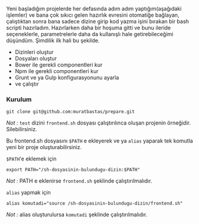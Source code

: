 Yeni başladığım projelerde her defasında adım adım yaptığım(aşağıdaki işlemler) ve bana çok sıkıcı gelen hazırlık evresini otomatiğe bağlayan, çalıştıktan sonra bana sadece dizine girip kod yazma işini bırakan bir bash scripti hazırladım. Hazırlarken daha bir hoşuma gitti ve bunu ileride seçeneklerle, parametrelerle daha da kullanışlı hale getirebileceğimi düşündüm. Şimdilik ilk hali bu şekilde.

* Dizinleri oluştur
* Dosyaları oluştur
* Bower ile gerekli componentleri kur
* Npm ile gerekli componentleri kur
* Grunt ve ya Gulp konfigurasyonunu ayarla
* ve çalıştır

### Kurulum

```shell
git clone git@github.com:muratbastas/prepare.git
```

*Not :* `test` dizini `frontend.sh` dosyası çalıştırılınca oluşan projenin örneğidir. Silebilirsiniz.

Bu frontend.sh dosyasını `$PATH` e ekleyerek ve ya `alias` yaparak tek komutla yeni bir proje oluşturabilirsiniz.

`$PATH`'e eklemek için
```
export PATH="/sh-dosyasinin-bulundugu-dizin:$PATH"
```
*Not :* PATH e eklenirse `frontend.sh` şeklinde çalıştırılmalıdır. 

`alias` yapmak için
```
alias komutadi="source /sh-dosyasinin-bulundugu-dizin/frontend.sh"
```
*Not :* alias oluşturulursa `komutadi` şeklinde çalıştırılmalıdır. 
